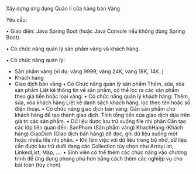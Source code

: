 Xây dựng ứng dụng Quản lí cửa hàng bán Vàng

Yêu cầu:

•  Giao diện: Java Spring Boot (hoặc Java Console nếu không dùng Spring Boot).

•  Có chức năng quản lý sản phẩm vàng và khách hàng.

•	Có chức năng quản lý:

- Sản phẩm vàng (ví dụ: vàng 9999, vàng 24K, vàng 18K, 14K..)
- Khách hàng
- Giao dịch bán vàng
•	Có Chức năng quản lý sản phẩm
Thêm, sửa, xóa sản phẩm
Liệt kê thông tin về sản phẩm, có thể lọc ra các sản phẩm theo giá tiền hoặc loại vàng.
•	Có chức năng quản lý khách hàng:
Thêm, sửa, xóa khách hàng
Liệt kê danh sách khách hàng, lọc theo tên hoặc số điện thoại.
•	Có chức năng giao dịch bán vàng:
Gán sản phẩm cho khách hàng để tạo thành giao dịch.
Tính tổng tiền của giao dịch dựa trên giá trị các sản phẩm.
•	Dữ liệu được lưu trữ xuống file nhị phân
Cần tạo các lớp liên quan đến:
SanPham (Sản phẩm vàng)
KhachHang (Khách hàng)
GiaoDich (Giao dịch bán hàng)
để đọc, ghi dữ liệu xuống một hoặc nhiều file nhị phân.
•	Khi làm việc với dữ liệu trong bộ nhớ, dữ liệu cần được lưu trữ dưới dạng các Collection tùy chọn như ArrayList, LinkedList, Map, ….
•	Sinh viên có thể thêm các chức năng vào chương trình để ứng dụng phong phú hơn bằng cách thêm các nghiệp vụ cho bài toán (tùy chọn)



